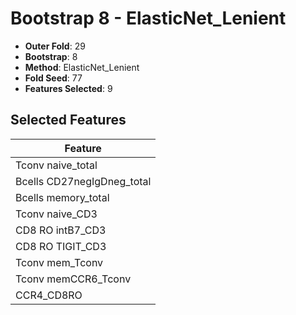 # Bootstrap 8 - ElasticNet_Lenient

- **Outer Fold**: 29
- **Bootstrap**: 8
- **Method**: ElasticNet_Lenient
- **Fold Seed**: 77
- **Features Selected**: 9

## Selected Features

| Feature |
|---------|
| Tconv naive_total |
| Bcells CD27negIgDneg_total |
| Bcells memory_total |
| Tconv naive_CD3 |
| CD8 RO intB7_CD3 |
| CD8 RO TIGIT_CD3 |
| Tconv mem_Tconv |
| Tconv memCCR6_Tconv |
| CCR4_CD8RO |
